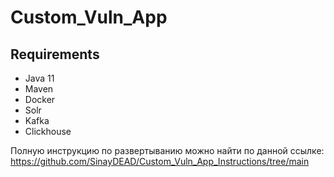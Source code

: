 # Custom_Vuln_App

## Requirements
* Java 11
* Maven
* Docker
* Solr
* Kafka
* Clickhouse

Полную инструкцию по развертыванию можно найти по данной ссылке: https://github.com/SinayDEAD/Custom_Vuln_App_Instructions/tree/main
